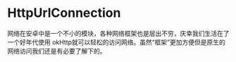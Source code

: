 # HttpUrlConnection

网络在安卓中是一个不小的模块，各种网络框架也是层出不穷，庆幸我们生活在了一个好年代使用
okHttp就可以轻松的访问网络。虽然“框架”更加方便但是原生的网络访问我们还是有必要了解下的。